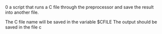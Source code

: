 0 a script that runs a C file through the preprocessor and save the result into another file.

The C file name will be saved in the variable $CFILE
The output should be saved in the file c
